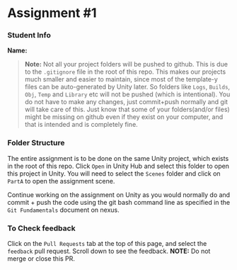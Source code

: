# Assignment #1

### Student Info
**Name:**


> **Note:** Not all your project folders will be pushed to github. This is due to the `.gitignore` file in the root of this repo. This makes our projects much smaller and easier to maintain, since most of the template-y files can be auto-generated by Unity later. So folders like `Logs`, `Builds`, `Obj`, `Temp` and `Library` etc will not be pushed (which is intentional). You do not have to make any changes, just commit+push normally and git will take care of this. Just know that some of your folders(and/or files) might be missing on github even if they exist on your computer, and that is intended and is completely fine.

### Folder Structure

The entire assignment is to be done on the same Unity project, which exists in the root of this repo. 
Click `Open` in Unity Hub and select this folder to open this project in Unity. You will need to select the `Scenes` folder and click on `PartA` to open the assignment scene. 

Continue working on the assignment on Unity as you would normally do and commit + push the code using the git bash command line as specified in the `Git Fundamentals` document on nexus.

### To Check feedback

Click on the `Pull Requests` tab at the top of this page, and select the `feedback` pull request. Scroll down to see the feedback. **NOTE:** Do not merge or close this PR.
